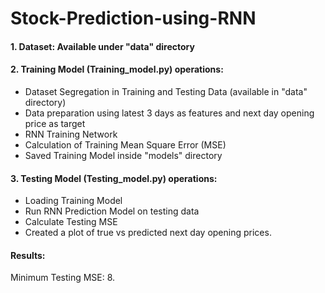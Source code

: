 # Stock-Prediction-using-RNN

#### 1. Dataset: Available under "data" directory

#### 2. Training Model (Training_model.py) operations:

- Dataset Segregation in Training and Testing Data (available in "data" directory)
- Data preparation using latest 3 days as features and next day opening price as target
- RNN Training Network
- Calculation of Training Mean Square Error (MSE)
- Saved Training Model inside "models" directory

#### 3. Testing Model (Testing_model.py) operations:

- Loading Training Model
- Run RNN Prediction Model on testing data
- Calculate Testing MSE
- Created a plot of true vs predicted next day opening prices.

#### Results:

Minimum Testing MSE: 8.
